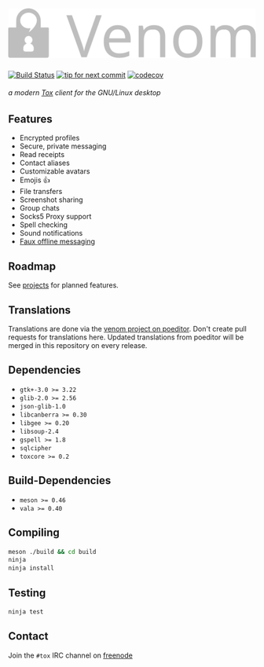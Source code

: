 ![Venom](.github/banner/venom.svg)
=====

[![Build Status](https://travis-ci.org/naxuroqa/Venom.png?branch=develop)](https://travis-ci.org/naxuroqa/Venom) [![tip for next commit](http://tip4commit.com/projects/634.svg)](http://tip4commit.com/projects/634) [![codecov](https://codecov.io/gh/naxuroqa/Venom/branch/develop/graph/badge.svg)](https://codecov.io/gh/naxuroqa/Venom)

###### a modern [Tox](https://github.com/TokTok/c-toxcore) client for the GNU/Linux desktop

Features
--------

* Encrypted profiles
* Secure, private messaging
* Read receipts
* Contact aliases
* Customizable avatars
* Emojis 👍
* File transfers
* Screenshot sharing
* Group chats
* Socks5 Proxy support
* Spell checking
* Sound notifications
* [Faux offline messaging](https://wiki.tox.chat/users/offline_messaging)

Roadmap
-------

See [projects](https://github.com/naxuroqa/Venom/projects) for planned features.

Translations
------------

Translations are done via the [venom project on poeditor](https://poeditor.com/join/project/5weMhrvGjN).
Don't create pull requests for translations here. Updated translations from poeditor will be merged in this repository on every release.

Dependencies
------------

* `gtk+-3.0 >= 3.22`
* `glib-2.0 >= 2.56`
* `json-glib-1.0`
* `libcanberra >= 0.30`
* `libgee >= 0.20`
* `libsoup-2.4`
* `gspell >= 1.8`
* `sqlcipher`
* `toxcore >= 0.2`

Build-Dependencies
------------------
* `meson >= 0.46`
* `vala >= 0.40`

Compiling
---------
```bash
meson ./build && cd build
ninja
ninja install
```

Testing
-------
```bash
ninja test
```

Contact
-------

Join the `#tox` IRC channel on [freenode](https://freenode.net/)
